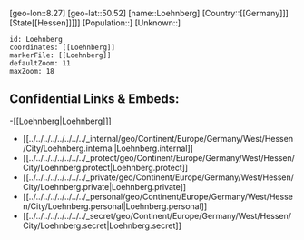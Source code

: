 ﻿---
location: [50.52,8.27]
mapzoom: [7,12] 
mapmarker: city 
type: City
tags:
- geo/City


SpocWebEntityId: 32190
isDeleted: false
confidential: public

---
[geo-lon::8.27]
[geo-lat::50.52]
[name::Loehnberg]
[Country::[[Germany]]]
[State[[Hessen]]]]]
[Population::]
[Unknown::]


```leaflet
id: Loehnberg
coordinates: [[Loehnberg]]
markerFile: [[Loehnberg]]
defaultZoom: 11 
maxZoom: 18
```


## Confidential Links & Embeds: 
-[[Loehnberg|Loehnberg]]] 
- [[../../../../../../../../_internal/geo/Continent/Europe/Germany/West/Hessen/City/Loehnberg.internal|Loehnberg.internal]] 
- [[../../../../../../../../_protect/geo/Continent/Europe/Germany/West/Hessen/City/Loehnberg.protect|Loehnberg.protect]] 
- [[../../../../../../../../_private/geo/Continent/Europe/Germany/West/Hessen/City/Loehnberg.private|Loehnberg.private]] 
- [[../../../../../../../../_personal/geo/Continent/Europe/Germany/West/Hessen/City/Loehnberg.personal|Loehnberg.personal]] 
- [[../../../../../../../../_secret/geo/Continent/Europe/Germany/West/Hessen/City/Loehnberg.secret|Loehnberg.secret]] 
